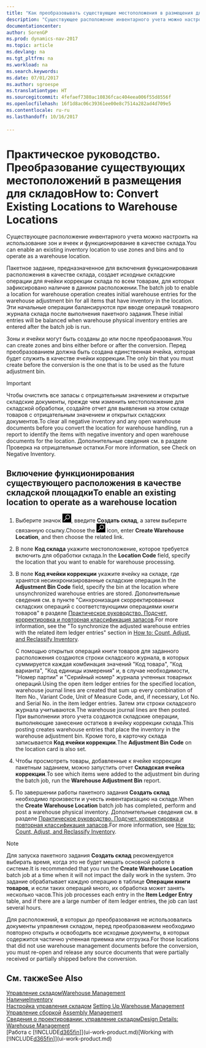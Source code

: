 ```yaml
---
title: "Как преобразовывать существующие местоположения в размещения для складов"
description: "Существующее расположение инвентарного учета можно настроить на использование зон и ячеек и функционирование в качестве склада."
documentationcenter: 
author: SorenGP
ms.prod: dynamics-nav-2017
ms.topic: article
ms.devlang: na
ms.tgt_pltfrm: na
ms.workload: na
ms.search.keywords: 
ms.date: 07/01/2017
ms.author: sgroespe
ms.translationtype: HT
ms.sourcegitcommit: 4fefaef7380ac10836fcac404eea006f55d8556f
ms.openlocfilehash: 16f1d8ac06c39361ee00e8c7514a282ad4d709e5
ms.contentlocale: ru-ru
ms.lasthandoff: 10/16/2017

---
```

# <a name="how-to-convert-existing-locations-to-warehouse-locations"></a><span data-ttu-id="c17ec-103">Практическое руководство. Преобразование существующих местоположений в размещения для складов</span><span class="sxs-lookup"><span data-stu-id="c17ec-103">How to: Convert Existing Locations to Warehouse Locations</span></span>
<span data-ttu-id="c17ec-104">Существующее расположение инвентарного учета можно настроить на использование зон и ячеек и функционирование в качестве склада.</span><span class="sxs-lookup"><span data-stu-id="c17ec-104">You can enable an existing inventory location to use zones and bins and to operate as a warehouse location.</span></span>  

<span data-ttu-id="c17ec-105">Пакетное задание, предназначенное для включения функционирования расположения в качестве склада, создает исходные складские операции для ячейки коррекции склада по всем товарам, для которых зафиксировано наличие в данном расположении.</span><span class="sxs-lookup"><span data-stu-id="c17ec-105">The batch job to enable a location for warehouse operation creates initial warehouse entries for the warehouse adjustment bin for all items that have inventory in the location.</span></span> <span data-ttu-id="c17ec-106">Эти начальные операции балансируются при вводе операций товарного журнала склада после выполнения пакетного задания.</span><span class="sxs-lookup"><span data-stu-id="c17ec-106">These initial entries will be balanced when warehouse physical inventory entries are entered after the batch job is run.</span></span>  

<span data-ttu-id="c17ec-107">Зоны и ячейки могут быть созданы до или после преобразования.</span><span class="sxs-lookup"><span data-stu-id="c17ec-107">You can create zones and bins either before or after the conversion.</span></span> <span data-ttu-id="c17ec-108">Перед преобразованием должна быть создана единственная ячейка, которая будет служить в качестве ячейки коррекции.</span><span class="sxs-lookup"><span data-stu-id="c17ec-108">The only bin that you must create before the conversion is the one that is to be used as the future adjustment bin.</span></span>  

> [!IMPORTANT]  
>  <span data-ttu-id="c17ec-109">Чтобы очистить все запасы с отрицательным значением и открытые складские документы, прежде чем изменить местоположение для складской обработки, создайте отчет для выявления на этом складе товаров с отрицательным значением и открытых складских документов.</span><span class="sxs-lookup"><span data-stu-id="c17ec-109">To clear all negative inventory and any open warehouse documents before you convert the location for warehouse handling, run a report to identify the items with negative inventory and open warehouse documents for the location.</span></span> <span data-ttu-id="c17ec-110">Дополнительные сведения см. в разделе Проверка на отрицательные остатки.</span><span class="sxs-lookup"><span data-stu-id="c17ec-110">For more information, see Check on Negative Inventory.</span></span>  

## <a name="to-enable-an-existing-location-to-operate-as-a-warehouse-location"></a><span data-ttu-id="c17ec-111">Включение функционирования существующего расположения в качестве складской площадки</span><span class="sxs-lookup"><span data-stu-id="c17ec-111">To enable an existing location to operate as a warehouse location</span></span>  
1.  <span data-ttu-id="c17ec-112">Выберите значок ![Поиск страницы или отчета](media/ui-search/search_small.png "Значок поиска страницы или отчета"), введите **Создать склад**, а затем выберите связанную ссылку.</span><span class="sxs-lookup"><span data-stu-id="c17ec-112">Choose the ![Search for Page or Report](media/ui-search/search_small.png "Search for Page or Report icon") icon, enter **Create Warehouse Location**, and then choose the related link.</span></span>  
2.  <span data-ttu-id="c17ec-113">В поле **Код склада** укажите местоположение, которое требуется включить для обработки склада.</span><span class="sxs-lookup"><span data-stu-id="c17ec-113">In the **Location Code** field, specify the location that you want to enable for warehouse processing.</span></span>  
3.  <span data-ttu-id="c17ec-114">В поле **Код ячейки коррекции** укажите ячейку на складе, где хранятся несинхронизированные складские операции.</span><span class="sxs-lookup"><span data-stu-id="c17ec-114">In the **Adjustment Bin Code** field, specify the bin at the location where unsynchronized warehouse entries are stored.</span></span> <span data-ttu-id="c17ec-115">Дополнительные сведения см. в пункте "Синхронизация скорректированных складских операций с соответствующими операциями книги товаров" в разделе [Практическое руководство. Подсчет, корректировка и повторная классификация запасов](inventory-how-count-adjust-reclassify.md).</span><span class="sxs-lookup"><span data-stu-id="c17ec-115">For more information, see the "To synchronize the adjusted warehouse entries with the related item ledger entries" section in [How to: Count, Adjust, and Reclassify Inventory](inventory-how-count-adjust-reclassify.md).</span></span>  

    <span data-ttu-id="c17ec-116">С помощью открытых операций книги товаров для заданного расположения создаются строки складского журнала, в которых суммируется каждая комбинация значений "Код товара", "Код варианта", "Код единицы измерения" и, в случае необходимости, "Номер партии" и "Серийный номер" журнала учтенных товарных операций.</span><span class="sxs-lookup"><span data-stu-id="c17ec-116">Using the open item ledger entries for the specified location, warehouse journal lines are created that sum up every combination of Item No., Variant Code, Unit of Measure Code, and, if necessary, Lot No. and Serial No. in the item ledger entries.</span></span> <span data-ttu-id="c17ec-117">Затем эти строки складского журнала учитываются.</span><span class="sxs-lookup"><span data-stu-id="c17ec-117">The warehouse journal lines are then posted.</span></span> <span data-ttu-id="c17ec-118">При выполнении этого учета создаются складские операции, выполняющие занесение остатков в ячейку коррекции склада.</span><span class="sxs-lookup"><span data-stu-id="c17ec-118">This posting creates warehouse entries that place the inventory in the warehouse adjustment bin.</span></span> <span data-ttu-id="c17ec-119">Кроме того, в карточку склада записывается **Код ячейки коррекции**.</span><span class="sxs-lookup"><span data-stu-id="c17ec-119">The **Adjustment Bin Code** on the location card is also set.</span></span>  

4.  <span data-ttu-id="c17ec-120">Чтобы просмотреть товары, добавленные к ячейке коррекции пакетным заданием, можно запустить отчет **Складская ячейка коррекции**.</span><span class="sxs-lookup"><span data-stu-id="c17ec-120">To see which items were added to the adjustment bin during the batch job, run the **Warehouse Adjustment Bin** report.</span></span>  
5.  <span data-ttu-id="c17ec-121">По завершении работы пакетного задания **Создать склад** необходимо произвести и учесть инвентаризацию на складе.</span><span class="sxs-lookup"><span data-stu-id="c17ec-121">When the **Create Warehouse Location** batch job has completed, perform and post a warehouse physical inventory.</span></span> <span data-ttu-id="c17ec-122">Дополнительные сведения см. в разделе [Практическое руководство. Подсчет, корректировка и повторная классификация запасов](inventory-how-count-adjust-reclassify.md).</span><span class="sxs-lookup"><span data-stu-id="c17ec-122">For more information, see [How to: Count, Adjust, and Reclassify Inventory](inventory-how-count-adjust-reclassify.md).</span></span>  

> [!NOTE]  
>  <span data-ttu-id="c17ec-123">Для запуска пакетного задания **Создать склад** рекомендуется выбирать время, когда это не будет мешать основной работе в системе.</span><span class="sxs-lookup"><span data-stu-id="c17ec-123">It is recommended that you run the **Create Warehouse Location** batch job at a time when it will not impact the daily work in the system.</span></span> <span data-ttu-id="c17ec-124">Это задание обрабатывает каждую операцию в таблице **Операции книги товаров**, и если таких операций много, их обработка может занять несколько часов.</span><span class="sxs-lookup"><span data-stu-id="c17ec-124">This job processes each entry in the **Item Ledger Entry** table, and if there are a large number of item ledger entries, the job can last several hours.</span></span>  

 <span data-ttu-id="c17ec-125">Для расположений, в которых до преобразования не использовались документы управления складом, перед преобразованием необходимо повторно открыть и освободить все исходные документы, в которых содержится частично учтенная приемка или отгрузка.</span><span class="sxs-lookup"><span data-stu-id="c17ec-125">For those locations that did not use warehouse management documents before the conversion, you must re-open and release any source documents that were partially received or partially shipped before the conversion.</span></span>  

## <a name="see-also"></a><span data-ttu-id="c17ec-126">См. также</span><span class="sxs-lookup"><span data-stu-id="c17ec-126">See Also</span></span>  
[<span data-ttu-id="c17ec-127">Управление складом</span><span class="sxs-lookup"><span data-stu-id="c17ec-127">Warehouse Management</span></span>](warehouse-manage-warehouse.md)  
[<span data-ttu-id="c17ec-128">Наличие</span><span class="sxs-lookup"><span data-stu-id="c17ec-128">Inventory</span></span>](inventory-manage-inventory.md)  
<span data-ttu-id="c17ec-129">[Настройка управления складом](warehouse-setup-warehouse.md)   </span><span class="sxs-lookup"><span data-stu-id="c17ec-129">[Setting Up Warehouse Management](warehouse-setup-warehouse.md)   </span></span>  
<span data-ttu-id="c17ec-130">[Управление сборкой](assembly-assemble-items.md)  </span><span class="sxs-lookup"><span data-stu-id="c17ec-130">[Assembly Management](assembly-assemble-items.md)  </span></span>  
[<span data-ttu-id="c17ec-131">Сведения о проектировании: управление складом</span><span class="sxs-lookup"><span data-stu-id="c17ec-131">Design Details: Warehouse Management</span></span>](design-details-warehouse-management.md)  
<span data-ttu-id="c17ec-132">[Работа с [!INCLUDE[d365fin](includes/d365fin_md.md)]](ui-work-product.md)</span><span class="sxs-lookup"><span data-stu-id="c17ec-132">[Working with [!INCLUDE[d365fin](includes/d365fin_md.md)]](ui-work-product.md)</span></span>

